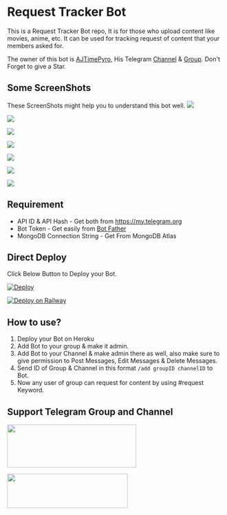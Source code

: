 # Request Tracker Bot

This is a Request Tracker Bot repo, It is for those who upload content like movies, anime, etc. It can be used for tracking request of content that your members asked for.

The owner of this bot is [AJTimePyro](https://t.me/AJTimePyro), His Telegram [Channel](http://t.me/AJPyroVerse) & [Group](http://t.me/AJPyroVerseGroup).
Don't Forget to give a Star.

## Some ScreenShots
These ScreenShots might help you to understand this bot well.
![](https://raw.githubusercontent.com/AJTimePyro/RequestTrackerBot/master/resources/1.jpg)

![](https://raw.githubusercontent.com/AJTimePyro/RequestTrackerBot/master/resources/2.jpg)

![](https://raw.githubusercontent.com/AJTimePyro/RequestTrackerBot/master/resources/3.jpg)

![](https://raw.githubusercontent.com/AJTimePyro/RequestTrackerBot/master/resources/4.jpg)

![](https://raw.githubusercontent.com/AJTimePyro/RequestTrackerBot/master/resources/5.jpg)

![](https://raw.githubusercontent.com/AJTimePyro/RequestTrackerBot/master/resources/6.jpg)

![](https://raw.githubusercontent.com/AJTimePyro/RequestTrackerBot/master/resources/7.jpg)


## Requirement
* API ID & API Hash - Get both from https://my.telegram.org
* Bot Token - Get easily from [Bot Father](https://t.me/BotFather)
* MongoDB Connection String - Get From MongoDB Atlas


## Direct Deploy
Click Below Button to Deploy your Bot.

[![Deploy](https://www.herokucdn.com/deploy/button.svg)](https://heroku.com/deploy?template=https://github.com/aakskkg/RequestBot)

[![Deploy on Railway](https://railway.app/button.svg)](https://railway.app/new/template?template=https%3A%2F%2Fgithub.com%2FAJTimePyro%2FRequestTrackerBot&envs=API_ID%2CAPI_HASH%2CBOT_TOKEN%2CMONGO_STR&API_IDDesc=+Get+both+from+https%3A%2F%2Fmy.telegram.org&API_HASHDesc=+Get+both+from+https%3A%2F%2Fmy.telegram.org&BOT_TOKENDesc=Get+easily+from+https%3A%2F%2Ft.me%2FBotFather&MONGO_STRDesc=Get+From+MongoDB+Atlas)

## How to use?
1. Deploy your Bot on Heroku
2. Add Bot to your group & make it admin.
3. Add Bot to your Channel & make admin there as well, also make sure to give permission to Post Messages, Edit Messages & Delete Messages.
4. Send ID of Group & Channel in this format `/add groupID channelID` to Bot.
5. Now any user of group can request for content by using #request Keyword.

## Support Telegram Group and Channel

<a href="http://t.me/AJPyroVerse"><img src="https://smartiblogster.com/wp-content/uploads/2021/03/smartiblogster-iblogster-join-telegram-channel.png" style="width: 300px; height: 100px"></a>

<a href="http://t.me/AJPyroVerseGroup"><img src="https://www.pngitem.com/pimgs/m/214-2144731_groups-on-telegram-telegram-group-link-png-transparent.png" style="width: 280px; height: 80px"></a>

